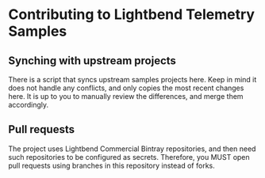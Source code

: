 # Contributing to Lightbend Telemetry Samples

## Synching with upstream projects

There is a script that syncs upstream samples projects here. Keep in mind it does not handle any conflicts, and only copies the most recent changes here. It is up to you to manually review the differences, and merge them accordingly.

## Pull requests

The project uses Lightbend Commercial Bintray repositories, and then need such repositories to be configured as secrets. Therefore, you MUST open pull requests using branches in this repository instead of forks.
